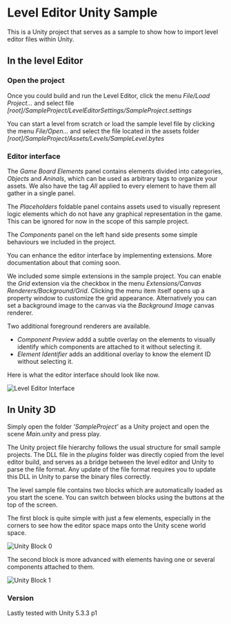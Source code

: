 # Level Editor Unity Sample

This is a Unity project that serves as a sample to show how to import level editor files within Unity.

## In the level Editor

### Open the project

Once you could build and run the Level Editor, click the menu *File/Load Project...* and select file *[root]/SampleProject/LevelEditorSettings/SampleProject.settings*

You can start a level from scratch or load the sample level file by clicking the menu *File/Open...* and select the file located in the assets folder *[root]/SampleProject/Assets/Levels/SampleLevel.bytes*

### Editor interface

The *Game Board Elements* panel contains elements divided into categories, *Objects* and *Aninals*, which can be used as arbitrary tags to organize your assets. We also have the tag *All* applied to every element to have them all gather in a single panel.

The *Placeholders* foldable panel contains assets used to visually represent logic elements which do not have any graphical representation in the game. This can be ignored for now in the scope of this sample project.

The *Components* panel on the left hand side presents some simple behaviours we included in the project.

You can enhance the editor interface by implementing extensions. More documentation about that coming soon.

We included some simple extensions in the sample project. You can enable the *Grid* extension via the checkbox in the menu *Extensions/Canvas Renderers/Background/Grid*. Clicking the menu item itself opens up a property window to customize the grid appearance. Alternatively you can set a background image to the canvas via the *Background Image* canvas renderer.

Two additional foreground renderers are available.
- *Component Preview* addd a subtle overlay on the elements to visually identify which components are attached to it without selecting it.
- *Element Identifier* adds an additional overlay to know the element ID without selecting it.

Here is what the editor interface should look like now.

![Level Editor Interface](https://www.bitcraft.co.jp/pub/github/level-editor/level-editor-interface.png "Level Editor Interface") 

## In Unity 3D

Simply open the folder *'SampleProject'* as a Unity project and open the scene *Main.unity* and press play.

The Unity project file hierarchy follows the usual structure for small sample projects. The DLL file in the *plugins* folder was directly copied from the level editor build, and serves as a bridge between the level editor and Unity to parse the file format. Any update of the file format requires you to update this DLL in Unity to parse the binary files correctly.

The level sample file contains two blocks which are automatically loaded as you start the scene.
You can switch between blocks using the buttons at the top of the screen.

The first block is quite simple with just a few elements, especially in the corners to see how the editor space maps onto the Unity scene world space.

![Unity Block 0](https://www.bitcraft.co.jp/pub/github/level-editor/unity-block-0.png "Unity Block #0") 

The second block is more advanced with elements having one or several components attached to them.

![Unity Block 1](https://www.bitcraft.co.jp/pub/github/level-editor/unity-block-1.png "Unity Block #1") 

### Version
Lastly tested with Unity 5.3.3 p1